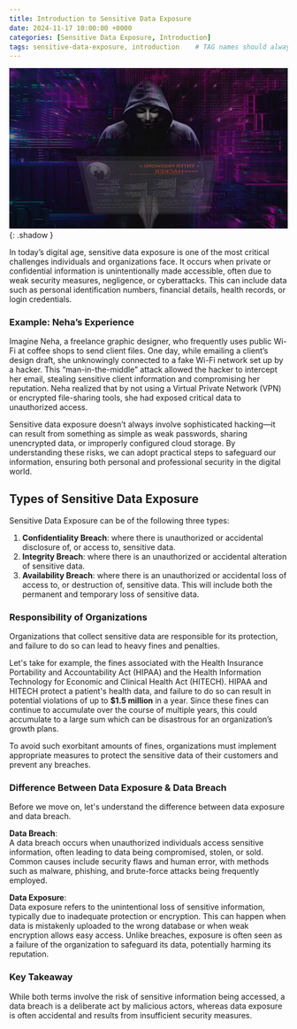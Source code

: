 ```yaml
---
title: Introduction to Sensitive Data Exposure
date: 2024-11-17 10:00:00 +0000
categories: [Sensitive Data Exposure, Introduction]
tags: sensitive-data-exposure, introduction    # TAG names should always be lowercase
---
```

![Desktop View](images/hacker-7192873_1920.jpg){: .shadow }

In today’s digital age, sensitive data exposure is one of the most critical challenges individuals and organizations face. It occurs when private or confidential information is unintentionally made accessible, often due to weak security measures, negligence, or cyberattacks. This can include data such as personal identification numbers, financial details, health records, or login credentials.

### Example: Neha’s Experience
Imagine Neha, a freelance graphic designer, who frequently uses public Wi-Fi at coffee shops to send client files. One day, while emailing a client’s design draft, she unknowingly connected to a fake Wi-Fi network set up by a hacker. This “man-in-the-middle” attack allowed the hacker to intercept her email, stealing sensitive client information and compromising her reputation. Neha realized that by not using a Virtual Private Network (VPN) or encrypted file-sharing tools, she had exposed critical data to unauthorized access.

Sensitive data exposure doesn’t always involve sophisticated hacking—it can result from something as simple as weak passwords, sharing unencrypted data, or improperly configured cloud storage. By understanding these risks, we can adopt practical steps to safeguard our information, ensuring both personal and professional security in the digital world.

## Types of Sensitive Data Exposure

Sensitive Data Exposure can be of the following three types:

1. **Confidentiality Breach**: where there is unauthorized or accidental disclosure of, or access to, sensitive data.
2. **Integrity Breach**: where there is an unauthorized or accidental alteration of sensitive data.
3. **Availability Breach**: where there is an unauthorized or accidental loss of access to, or destruction of, sensitive data. This will include both the permanent and temporary loss of sensitive data.

### Responsibility of Organizations

Organizations that collect sensitive data are responsible for its protection, and failure to do so can lead to heavy fines and penalties.

Let's take for example, the fines associated with the Health Insurance Portability and Accountability Act (HIPAA) and the Health Information Technology for Economic and Clinical Health Act (HITECH). HIPAA and HITECH protect a patient's health data, and failure to do so can result in potential violations of up to **$1.5 million** in a year. Since these fines can continue to accumulate over the course of multiple years, this could accumulate to a large sum which can be disastrous for an organization’s growth plans.

To avoid such exorbitant amounts of fines, organizations must implement appropriate measures to protect the sensitive data of their customers and prevent any breaches.

### Difference Between Data Exposure & Data Breach
Before we move on, let's understand the difference between data exposure and data breach.

**Data Breach**:  
A data breach occurs when unauthorized individuals access sensitive information, often leading to data being compromised, stolen, or sold. Common causes include security flaws and human error, with methods such as malware, phishing, and brute-force attacks being frequently employed.

**Data Exposure**:  
Data exposure refers to the unintentional loss of sensitive information, typically due to inadequate protection or encryption. This can happen when data is mistakenly uploaded to the wrong database or when weak encryption allows easy access. Unlike breaches, exposure is often seen as a failure of the organization to safeguard its data, potentially harming its reputation.

### Key Takeaway
While both terms involve the risk of sensitive information being accessed, a data breach is a deliberate act by malicious actors, whereas data exposure is often accidental and results from insufficient security measures.



